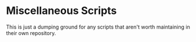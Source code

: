 # Miscellaneous Scripts

This is just a dumping ground for any scripts that aren't worth maintaining in
their own repository.
